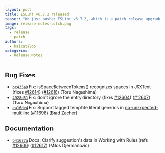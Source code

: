 ```yaml
---
layout: post
title: ESLint v6.7.2 released
teaser: "We just pushed ESLint v6.7.2, which is a patch release upgrade of ESLint. This release fixes several bugs found in the previous release."
image: release-notes-patch.png
tags:
  - release
  - patch
authors:
  - kaicataldo
categories:
  - Release Notes
---
```


## Bug Fixes

* [`bc435a9`](https://github.com/eslint/eslint/commit/bc435a93afd6ba4def1b53993ef7cf8220f3f070) Fix: isSpaceBetweenTokens() recognizes spaces in JSXText (fixes [#12614](https://github.com/eslint/eslint/issues/12614)) ([#12616](https://github.com/eslint/eslint/issues/12616)) (Toru Nagashima)
* [`4928d51`](https://github.com/eslint/eslint/commit/4928d513b4fe716c7ed958c294a10ef8517be25e) Fix: don't ignore the entry directory (fixes [#12604](https://github.com/eslint/eslint/issues/12604)) ([#12607](https://github.com/eslint/eslint/issues/12607)) (Toru Nagashima)
* [`ea16de4`](https://github.com/eslint/eslint/commit/ea16de4e7c6f661398b0b7843f95e5f307c89551) Fix: Support tagged template literal generics in [no-unexpected-multiline](/docs/rules/no-unexpected-multiline) ([#11698](https://github.com/eslint/eslint/issues/11698)) (Brad Zacher)

## Documentation

* [`b41677a`](https://github.com/eslint/eslint/commit/b41677ae2a143790b19b0e70391a46ec6c8f5de1) Docs: Clarify suggestion's data in Working with Rules (refs [#12606](https://github.com/eslint/eslint/issues/12606)) ([#12617](https://github.com/eslint/eslint/issues/12617)) (Milos Djermanovic)
